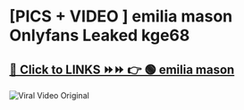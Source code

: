 
 # [PICS + VIDEO ] emilia mason Onlyfans Leaked kge68

## <h2><a href="https://clipsfans.com/emilia_mason&ref=git">🔗 Click to LINKS ⏩⏩ 👉 🟢 emilia mason </a></h2>

<a href="https://clipsfans.com/emilia_mason&ref=git" rel="nofollow" data-target="animated-image.originalLink"><img src="https://i.ibb.co.com/xMMVF88/686577567.gif" alt="Viral Video Original" style="max-width: 100%; display: inline-block;" data-target="animated-image.originalImage"></a>

